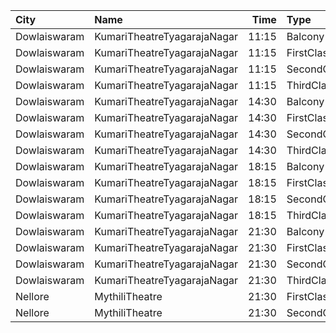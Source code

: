 | City         | Name                        |  Time | Type        | Price | Capacity | Booked |
| :----------- | :-------------------------- | ----: | :---------- | ----: | -------: | -----: |
| Dowlaiswaram | KumariTheatreTyagarajaNagar | 11:15 | Balcony     |  100₹ |      194 |    120 |
| Dowlaiswaram | KumariTheatreTyagarajaNagar | 11:15 | FirstClass  |  100₹ |      191 |    109 |
| Dowlaiswaram | KumariTheatreTyagarajaNagar | 11:15 | SecondClass |   60₹ |       69 |     69 |
| Dowlaiswaram | KumariTheatreTyagarajaNagar | 11:15 | ThirdClass  |   40₹ |      113 |    113 |
| Dowlaiswaram | KumariTheatreTyagarajaNagar | 14:30 | Balcony     |  100₹ |      194 |    120 |
| Dowlaiswaram | KumariTheatreTyagarajaNagar | 14:30 | FirstClass  |  100₹ |      191 |    109 |
| Dowlaiswaram | KumariTheatreTyagarajaNagar | 14:30 | SecondClass |   60₹ |       69 |     69 |
| Dowlaiswaram | KumariTheatreTyagarajaNagar | 14:30 | ThirdClass  |   40₹ |      113 |    113 |
| Dowlaiswaram | KumariTheatreTyagarajaNagar | 18:15 | Balcony     |  100₹ |      194 |    120 |
| Dowlaiswaram | KumariTheatreTyagarajaNagar | 18:15 | FirstClass  |  100₹ |      191 |    109 |
| Dowlaiswaram | KumariTheatreTyagarajaNagar | 18:15 | SecondClass |   60₹ |       69 |     69 |
| Dowlaiswaram | KumariTheatreTyagarajaNagar | 18:15 | ThirdClass  |   40₹ |      113 |    113 |
| Dowlaiswaram | KumariTheatreTyagarajaNagar | 21:30 | Balcony     |  100₹ |      194 |    120 |
| Dowlaiswaram | KumariTheatreTyagarajaNagar | 21:30 | FirstClass  |  100₹ |      191 |    109 |
| Dowlaiswaram | KumariTheatreTyagarajaNagar | 21:30 | SecondClass |   60₹ |       69 |     69 |
| Dowlaiswaram | KumariTheatreTyagarajaNagar | 21:30 | ThirdClass  |   40₹ |      113 |    113 |
| Nellore      | MythiliTheatre              | 21:30 | FirstClass  |   80₹ |      168 |     48 |
| Nellore      | MythiliTheatre              | 21:30 | SecondClass |   80₹ |       81 |      0 |